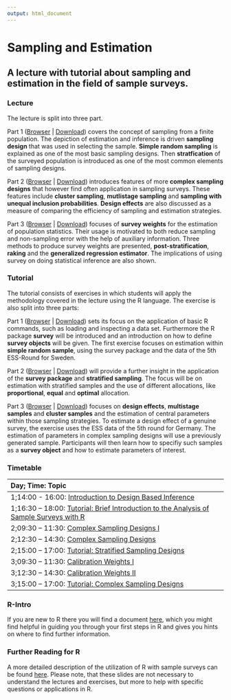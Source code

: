 ```yaml
---
output: html_document
---
```

# Sampling and Estimation
## A lecture with tutorial about sampling and estimation in the field of sample surveys. 

### Lecture 
The lecture is split into three part.

Part 1 ([Browser](https://github.com/BernStZi/SamplingAndEstimation/blob/short/lecture/part_1.pdf) | 
[Download](https://github.com/BernStZi/SamplingAndEstimation/raw/short/lecture/part_1.pdf))
covers the concept of sampling from a finite population. The depiction of estimation and inference is driven  **sampling design** that was used in selecting the sample. **Simple random sampling** is explained as one of the most basic sampling designs. Then **stratfication** of the surveyed population is introduced as one of the most common elements of sampling designs.

Part 2 ([Browser](https://github.com/BernStZi/SamplingAndEstimation/blob/short/lecture/part_2.pdf) | 
[Download](https://github.com/BernStZi/SamplingAndEstimation/raw/short/lecture/part_2.pdf))
introduces features of more **complex sampling designs** that however find often application in sampling surveys.
These features include **cluster sampling**, **mutlistage sampling** and **sampling with unequal inclusion probabilities**.
**Design effects** are also discussed as a measure of comparing the efficiency of sampling and estimation strategies.

Part 3 ([Browser](https://github.com/BernStZi/SamplingAndEstimation/blob/short/lecture/part_3.pdf) | 
[Download](https://github.com/BernStZi/SamplingAndEstimation/raw/short/lecture/part_3.pdf))
focuses of **survey weights** for the estimation of population statistics. Their usage is motivated to both reduce sampling and non-sampling error with the help of auxiliary information. Three methods to produce survey weights are presented, **post-stratification**, **raking** and the **generalized regression estimator**.
The implications of using survey on doing statistical inference are also shown.

### Tutorial

The tutorial consists of exercises in which students will apply the methodology covered in the lecture using the R language. The exercise is also split into three parts:

Part 1 ([Browser](https://github.com/BernStZi/SamplingAndEstimation/blob/short/tutorial/Ex1.md) | 
[Download](https://github.com/BernStZi/SamplingAndEstimation/raw/short/tutorial/Ex1.pdf)) sets its focus on the application of basic R commands, such as loading and inspecting a data set. Furthermore the R package **survey** will be introduced and an introduction on how to define **survey objects** will be given. The first exercise focuses on estimation within **simple random sample**, using the survey package and the data of the 5th ESS-Round for Sweden.

Part 2 ([Browser](https://github.com/BernStZi/SamplingAndEstimation/blob/short/tutorial/Ex2initial.md) | 
[Download](https://github.com/BernStZi/SamplingAndEstimation/raw/short/tutorial/Ex2initial.pdf))  will provide a further insight in the application of the **survey package** and **stratified sampling**. The focus will be on estimation with stratified samples and the use of different allocations, like **proportional**, **equal** and **optimal** allocation.

Part 3 ([Browser](https://github.com/BernStZi/SamplingAndEstimation/blob/short/tutorial/Ex3.pdf) | 
[Download](https://github.com/BernStZi/SamplingAndEstimation/raw/short/tutorial/Ex3.pdf)) focuses on **design effects**,   **multistage samples** and **cluster samples** and the estimation of central parameters within those sampling strategies. To estimate a design effect of a genuine survey, the exercise uses the ESS data of the 5th round for Germany.
The estimation of parameters in complex sampling designs will use a previously generated sample. Participants will then learn how to specifiy such samples as a **survey object** and how to estimate parameters of interest.


### Timetable


|Day; Time: Topic                                                                           |
|:--------------------------------------------------------------------------------------|
|1;14:00 - 16:00:  [Introduction to Design Based Inference](https://github.com/BernStZi/SamplingAndEstimation/blob/short/lecture/part_1.pdf)                               |
|1;16:30 – 18:00: [Tutorial: Brief Introduction to the Analysis of Sample Surveys with R](https://github.com/BernStZi/SamplingAndEstimation/blob/short/tutorial/Ex1.md) |
|2;09:30 – 11:30: [Complex Sampling Designs I](https://github.com/BernStZi/SamplingAndEstimation/blob/short/lecture/part_2.pdf)                                          |
|2;12:30 – 14:30: [Complex Sampling Designs ]((https://github.com/BernStZi/SamplingAndEstimation/blob/short/lecture/part_2.pdf))                                           |
|2;15:00 – 17:00: [Tutorial: Stratified Sampling Designs](https://github.com/BernStZi/SamplingAndEstimation/blob/short/tutorial/Ex2initial.md)                                 |
|3;09:30 – 11:30: [Calibration Weights I](https://github.com/BernStZi/SamplingAndEstimation/blob/short/lecture/part_3.pdf)                                                 |
|3;12:30 – 14:30: [Calibration Weights II](https://github.com/BernStZi/SamplingAndEstimation/blob/short/lecture/part_3.pdf)                                                |
|3;15:00 – 17:00: [Tutorial: Complex Sampling Designs](https://github.com/BernStZi/SamplingAndEstimation/blob/short/tutorial/Ex3.pdf)                                     |


### R-Intro
If you are new to R there you will find a document [here](https://github.com/BernStZi/SamplingAndEstimation/blob/short/tutorial/preparation/Preparation.md), which you might find helpful in guiding you through your first steps in R and gives you hints on where to find further information.

### Further Reading for R
A more detailed description of the utilization of R with sample surveys can be found [here](https://github.com/BernStZi/SamplingAndEstimation/tree/short/tutorial/slides). Please note, that these slides are not necessary to understand the lectures and exercises, but more to help with specific questions or applications in R.



